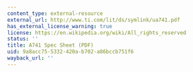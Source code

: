 ```yaml
---
content_type: external-resource
external_url: http://www.ti.com/lit/ds/symlink/ua741.pdf
has_external_license_warning: true
license: https://en.wikipedia.org/wiki/All_rights_reserved
status: ''
title: A741 Spec Sheet (PDF)
uid: 9a8acc75-5332-420a-b702-a86bccb751f6
wayback_url: ''
---
```

